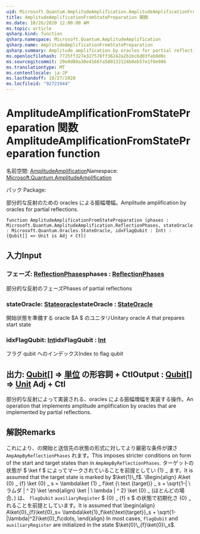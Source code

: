 ```yaml
---
uid: Microsoft.Quantum.AmplitudeAmplification.AmplitudeAmplificationFromStatePreparation
title: AmplitudeAmplificationFromStatePreparation 関数
ms.date: 10/26/2020 12:00:00 AM
ms.topic: article
qsharp.kind: function
qsharp.namespace: Microsoft.Quantum.AmplitudeAmplification
qsharp.name: AmplitudeAmplificationFromStatePreparation
qsharp.summary: Amplitude amplification by oracles for partial reflections.
ms.openlocfilehash: 7725ff327e327578ff36242a2b1bc6d03fab0d0c
ms.sourcegitcommit: 29e0d88a30e4166fa580132124b0eb57e1f0e986
ms.translationtype: MT
ms.contentlocale: ja-JP
ms.lasthandoff: 10/27/2020
ms.locfileid: "92721944"
---
```

# <a name="amplitudeamplificationfromstatepreparation-function"></a><span data-ttu-id="03a2f-102">AmplitudeAmplificationFromStatePreparation 関数</span><span class="sxs-lookup"><span data-stu-id="03a2f-102">AmplitudeAmplificationFromStatePreparation function</span></span>

<span data-ttu-id="03a2f-103">名前空間: [AmplitudeAmplification](xref:Microsoft.Quantum.AmplitudeAmplification)</span><span class="sxs-lookup"><span data-stu-id="03a2f-103">Namespace: [Microsoft.Quantum.AmplitudeAmplification](xref:Microsoft.Quantum.AmplitudeAmplification)</span></span>

<span data-ttu-id="03a2f-104">パック [](https://nuget.org/packages/)</span><span class="sxs-lookup"><span data-stu-id="03a2f-104">Package: [](https://nuget.org/packages/)</span></span>


<span data-ttu-id="03a2f-105">部分的な反射のための oracles による振幅増幅。</span><span class="sxs-lookup"><span data-stu-id="03a2f-105">Amplitude amplification by oracles for partial reflections.</span></span>

```qsharp
function AmplitudeAmplificationFromStatePreparation (phases : Microsoft.Quantum.AmplitudeAmplification.ReflectionPhases, stateOracle : Microsoft.Quantum.Oracles.StateOracle, idxFlagQubit : Int) : (Qubit[] => Unit is Adj + Ctl)
```


## <a name="input"></a><span data-ttu-id="03a2f-106">入力</span><span class="sxs-lookup"><span data-stu-id="03a2f-106">Input</span></span>

### <a name="phases--reflectionphases"></a><span data-ttu-id="03a2f-107">フェーズ: [ReflectionPhases](xref:Microsoft.Quantum.AmplitudeAmplification.ReflectionPhases)</span><span class="sxs-lookup"><span data-stu-id="03a2f-107">phases : [ReflectionPhases](xref:Microsoft.Quantum.AmplitudeAmplification.ReflectionPhases)</span></span>

<span data-ttu-id="03a2f-108">部分的な反射のフェーズ</span><span class="sxs-lookup"><span data-stu-id="03a2f-108">Phases of partial reflections</span></span>


### <a name="stateoracle--stateoracle"></a><span data-ttu-id="03a2f-109">stateOracle: [Stateoracle](xref:Microsoft.Quantum.Oracles.StateOracle)</span><span class="sxs-lookup"><span data-stu-id="03a2f-109">stateOracle : [StateOracle](xref:Microsoft.Quantum.Oracles.StateOracle)</span></span>

<span data-ttu-id="03a2f-110">開始状態を準備する oracle $A $ のユニタリ</span><span class="sxs-lookup"><span data-stu-id="03a2f-110">Unitary oracle $A$ that prepares start state</span></span>


### <a name="idxflagqubit--int"></a><span data-ttu-id="03a2f-111">idxFlagQubit: [Int](xref:microsoft.quantum.lang-ref.int)</span><span class="sxs-lookup"><span data-stu-id="03a2f-111">idxFlagQubit : [Int](xref:microsoft.quantum.lang-ref.int)</span></span>

<span data-ttu-id="03a2f-112">フラグ qubit へのインデックス</span><span class="sxs-lookup"><span data-stu-id="03a2f-112">Index to flag qubit</span></span>



## <a name="output--qubit--unit-adj--ctl"></a><span data-ttu-id="03a2f-113">出力: [Qubit](xref:microsoft.quantum.lang-ref.qubit)[] => [単位](xref:microsoft.quantum.lang-ref.unit) の形容詞 + Ctl</span><span class="sxs-lookup"><span data-stu-id="03a2f-113">Output : [Qubit](xref:microsoft.quantum.lang-ref.qubit)[] => [Unit](xref:microsoft.quantum.lang-ref.unit) Adj + Ctl</span></span>

<span data-ttu-id="03a2f-114">部分的な反射によって実装される、oracles による振幅増幅を実装する操作。</span><span class="sxs-lookup"><span data-stu-id="03a2f-114">An operation that implements amplitude amplification by oracles that are implemented by partial reflections.</span></span>

## <a name="remarks"></a><span data-ttu-id="03a2f-115">解説</span><span class="sxs-lookup"><span data-stu-id="03a2f-115">Remarks</span></span>

<span data-ttu-id="03a2f-116">これにより、の開始と送信先の状態の形式に対してより厳密な条件が課さ `AmpAmpByReflectionPhases` れます。</span><span class="sxs-lookup"><span data-stu-id="03a2f-116">This imposes stricter conditions on form of the start and target states than in `AmpAmpByReflectionPhases`.</span></span>
<span data-ttu-id="03a2f-117">ターゲットの状態が $ \ket f $ によってマークされていることを前提としてい {1} \_ ます。</span><span class="sxs-lookup"><span data-stu-id="03a2f-117">It is assumed that the target state is marked by $\ket{1}\_f$.</span></span>
<span data-ttu-id="03a2f-118">\Begin{align} A\ket {0} \_ {f} \ket {0} \_ s = \lambda\ket {1} \_ f\ket {\ text {target}} \_ s + \sqrt{1-| \ ラムダ | ^ 2} \ket \end{align} \ket | \ lambda | ^ 2} \ket {0} \_ (ほとんどの場合、) は、 `flagQubit` `auxiliaryRegister` $ {0} \_ {f} s $ の状態で初期化さ {0} \_ れることを前提としています。</span><span class="sxs-lookup"><span data-stu-id="03a2f-118">It is assumed that \begin{align} A\ket{0}\_{f}\ket{0}\_s= \lambda\ket{1}\_f\ket{\text{target}}\_s + \sqrt{1-|\lambda|^2}\ket{0}\_f\cdots, \end{align} In most cases, `flagQubit` and `auxiliaryRegister` are initialized in the state $\ket{0}\_{f}\ket{0}\_s$.</span></span>